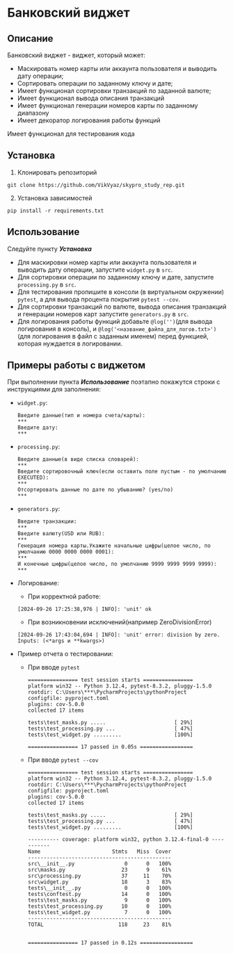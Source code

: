 # Банковский виджет

## Описание

Банковский виджет - виджет, который может:
* Маскировать номер карты или аккаунта пользователя и выводить дату операции;
* Сортировать операции по заданному ключу и дате;
* Имеет функционал сортировки транзакций по заданной валюте;
* Имеет функционал вывода описания транзакций
* Имеет функционал генерации номеров карты по заданному диапазону
* Имеет декоратор логирования работы функций


Имеет функционал для тестирования кода

## Установка

1. Клонировать репозиторий
  ```
  git clone https://github.com/VikVyaz/skypro_study_rep.git
  ```
2. Установка зависимостей
  ````
  pip install -r requirements.txt
  ````

## Использование

Следуйте пункту ***Установка***
* Для маскировки номер карты или аккаунта пользователя и выводить дату операции, запустите `widget.py` в `src`.
* Для сортировки операции по заданному ключу и дате, запустите `processing.py` в `src`.
* Для тестирования пропишите в консоли (в виртуальном окружении) `pytest`,
а для вывода процента покрытия `pytest --cov`.
* Для сортировки транзакций по валюте, вывода описания транзакций и генерации
номеров карт запустите `generators.py` в `src`.
* Для логирования работы функций добавьте `@log('')`(для вывода логирования в консоль),
и `@log('<название_файла_для_логов.txt>')`(для логирования в файл с заданным именем)
перед функцией, которая нуждается в логировании.

## Примеры работы с виджетом

При выполнении пункта ***Использование*** поэтапно покажутся строки с инструкциями для заполнения:

* `widget.py`:
  ````
  Введите данные(тип и номера счета/карты):
  ***
  Введите дату:
  ***
  ````
* `processing.py`:
  ````
  Введите данные(в виде списка словарей):
  ***
  Введите сортировочный ключ(если оставить поле пустым - по умолчанию EXECUTED):
  ***
  Отсортировать данные по дате по убыванию? (yes/no)
  ***
  ````
* `generators.py`:
  ````
  Введите транзакции: 
  ***
  Введите валюту(USD или RUB): 
  ***
  Генерация номера карты.Укажите начальные цифры(целое число, по умолчанию 0000 0000 0000 0001): 
  ***
  И конечные цифры(целое число, по умолчанию 9999 9999 9999 9999): 
  ***
  ````

* Логирование:
  * При корректной работе:
  ```
  [2024-09-26 17:25:38,976 | INFO]: 'unit' ok
  ```
  * При возникновении исключений(например ZeroDivisionError)
  ```
  [2024-09-26 17:43:04,694 | INFO]: 'unit' error: division by zero. Inputs: (<*args и **kwargs>)
  ```
* Пример отчета о тестировании:
  * При вводе `pytest`
    ```
    ================ test session starts ================
    platform win32 -- Python 3.12.4, pytest-8.3.2, pluggy-1.5.0
    rootdir: C:\Users\***\PycharmProjects\pythonProject
    configfile: pyproject.toml
    plugins: cov-5.0.0
    collected 17 items                                   
  
    tests\test_masks.py .....                      [ 29%]
    tests\test_processing.py ...                   [ 47%]
    tests\test_widget.py .........                 [100%]
  
    ================ 17 passed in 0.05s =================
    ```
  * При вводе `pytest --cov`
    ````
    ================ test session starts ================
    platform win32 -- Python 3.12.4, pytest-8.3.2, pluggy-1.5.0
    rootdir: C:\Users\***\PycharmProjects\pythonProject
    configfile: pyproject.toml
    plugins: cov-5.0.0
    collected 17 items                                   

    tests\test_masks.py .....                      [ 29%] 
    tests\test_processing.py ...                   [ 47%]
    tests\test_widget.py .........                 [100%]
      
    ---------- coverage: platform win32, python 3.12.4-final-0 -----------
    Name                       Stmts   Miss  Cover        
    ----------------------------------------------        
    src\__init__.py                0      0   100%        
    src\masks.py                  23      9    61%        
    src\processing.py             37     11    70%        
    src\widget.py                 18      3    83%        
    tests\__init__.py              0      0   100%        
    tests\conftest.py             14      0   100%        
    tests\test_masks.py            9      0   100%        
    tests\test_processing.py      10      0   100%        
    tests\test_widget.py           7      0   100%        
    ----------------------------------------------        
    TOTAL                        118     23    81%        


    ================ 17 passed in 0.12s =================
    ````